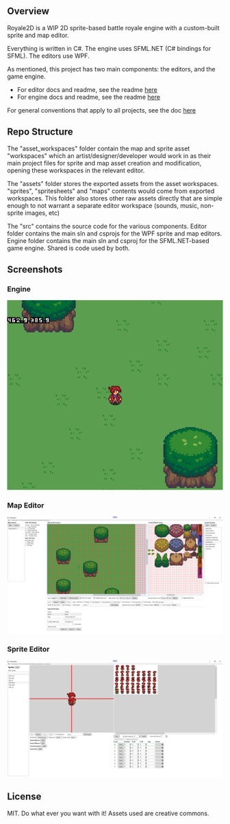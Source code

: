## Overview

Royale2D is a WIP 2D sprite-based battle royale engine with a custom-built sprite and map editor.

Everything is written in C#. The engine uses SFML.NET (C# bindings for SFML). The editors use WPF.

As mentioned, this project has two main components: the editors, and the game engine.
- For editor docs and readme, see the readme [here](src/editor/readme.md)
- For engine docs and readme, see the readme [here](src/engine/readme.md)

For general conventions that apply to all projects, see the doc [here](docs/general_conventions.md)

## Repo Structure

The "asset_workspaces" folder contain the map and sprite asset "workspaces" which an artist/designer/developer would work in as their main project files for sprite and map asset creation and modification, opening these workspaces in the relevant editor.

The "assets" folder stores the exported assets from the asset workspaces. "sprites", "spritesheets" and "maps" contents would come from exported workspaces. This folder also stores other raw assets directly that are simple enough to not warrant a separate editor workspace (sounds, music, non-sprite images, etc)

The "src" contains the source code for the various components. Editor folder contains the main sln and csprojs for the WPF sprite and map editors. Engine folder contains the main sln and csproj for the SFML.NET-based game engine. Shared is code used by both.

## Screenshots

### Engine

![Alt Text](docs/screenshots/engine.png "Optional Title")

### Map Editor

![Alt Text](docs/screenshots/map_editor.png "Optional Title")

### Sprite Editor

![Alt Text](docs/screenshots/sprite_editor.png "Optional Title")

## License

MIT. Do what ever you want with it!
Assets used are creative commons.